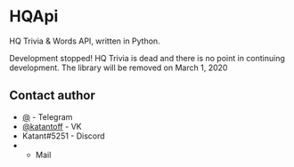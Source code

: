 # HQApi 
HQ Trivia & Words API, written in Python.

Development stopped! HQ Trivia is dead and there is no point in continuing development. The library will be removed on March 1, 2020

## Contact author
* [@](https://t.me/) - Telegram
* [@katantoff](https://vk.com/katantoff) - VK
* Katant#5251 - Discord
*  - Mail
